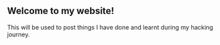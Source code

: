 ## Welcome to my website!

This will be used to post things I have done and learnt during my hacking journey.



